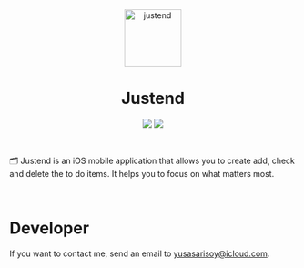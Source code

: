 <div align="center">
  <img width="100" height="100" alt="justend" src="https://i.ibb.co/qRKQX91/justend.png">
  </br>
  <h1><b>Justend</b></h1>
</div>

<div align="center">

![](https://img.shields.io/badge/Editor-Xcode-informational?style=flat&logo=Xcode&logoColor=white&color=454045) ![](https://img.shields.io/badge/Code-Swift-informational?style=flat&logo=swift&logoColor=white&color=454045)

</div>

</br>

🗂️ Justend is an iOS mobile application that allows you to create add, check and delete the to do items. It helps you to focus on what matters most.

</br>

# <b>Developer</b>

If you want to contact me, send an email to yusasarisoy@icloud.com.
